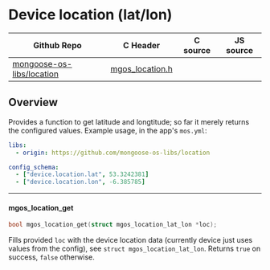 # Device location (lat/lon)
| Github Repo | C Header | C source  | JS source |
| ----------- | -------- | --------  | ----------------- |
| [mongoose-os-libs/location](https://github.com/mongoose-os-libs/location) | [mgos_location.h](https://github.com/mongoose-os-libs/location/tree/master/include/mgos_location.h) | &nbsp;  | &nbsp;         |



## Overview

Provides a function to get latitude and longtitude; so far it merely
returns the configured values. Example usage, in the app's `mos.yml`:

```yaml
libs:
  - origin: https://github.com/mongoose-os-libs/location

config_schema:
  - ["device.location.lat", 53.3242381]
  - ["device.location.lon", -6.385785]
```


 ----- 
#### mgos_location_get

```c
bool mgos_location_get(struct mgos_location_lat_lon *loc);
```
<div class="apidescr">

Fills provided `loc` with the device location data (currently device just
uses values from the config), see `struct mgos_location_lat_lon`. Returns
`true` on success, `false` otherwise.
 
</div>
